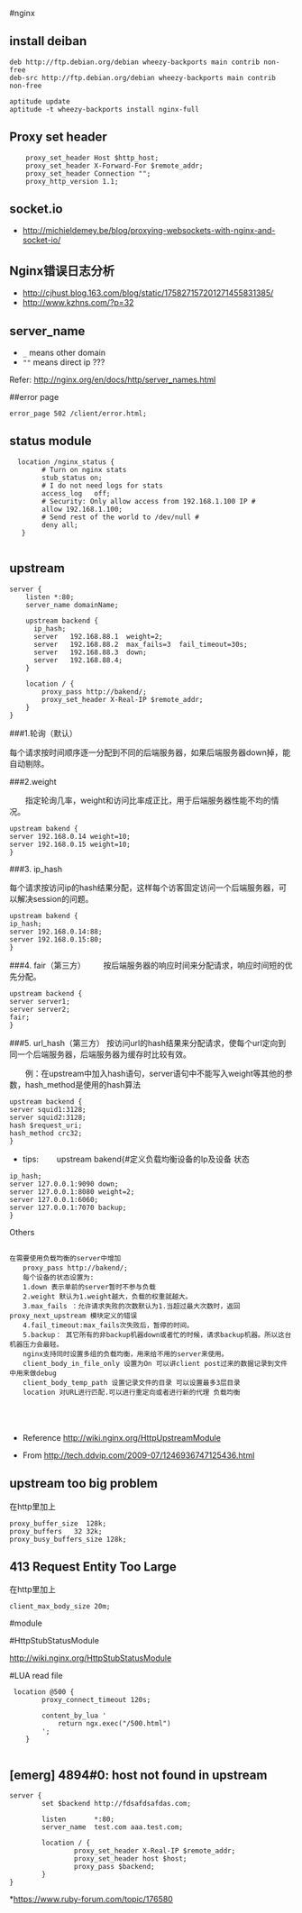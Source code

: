 #nginx 


## install deiban

```
deb http://ftp.debian.org/debian wheezy-backports main contrib non-free
deb-src http://ftp.debian.org/debian wheezy-backports main contrib non-free

aptitude update
aptitude -t wheezy-backports install nginx-full
```

## Proxy set header

```
	proxy_set_header Host $http_host;
	proxy_set_header X-Forward-For $remote_addr;
	proxy_set_header Connection "";
	proxy_http_version 1.1;
```

## socket.io

* <http://michieldemey.be/blog/proxying-websockets-with-nginx-and-socket-io/>

## Nginx错误日志分析

* <http://cjhust.blog.163.com/blog/static/175827157201271455831385/>
* <http://www.kzhns.com/?p=32>

## server_name


* `_` means other domain
* `""` means direct ip ???


Refer: <http://nginx.org/en/docs/http/server_names.html>


##error page



```
error_page 502 /client/error.html;
```

## status module

```
  location /nginx_status {
        # Turn on nginx stats
        stub_status on;
        # I do not need logs for stats
        access_log   off;
        # Security: Only allow access from 192.168.1.100 IP #
        allow 192.168.1.100;
        # Send rest of the world to /dev/null #
        deny all;
   }
 

```

## upstream  

```
server {
	listen *:80;
	server_name domainName;

	upstream backend {
      ip_hash;
      server   192.168.88.1  weight=2;
      server   192.168.88.2  max_fails=3  fail_timeout=30s;
      server   192.168.88.3  down;
      server   192.168.88.4;
    }

    location / {
        proxy_pass http://bakend/;
        proxy_set_header X-Real-IP $remote_addr;
    }
}

```
###1.轮询（默认）

每个请求按时间顺序逐一分配到不同的后端服务器，如果后端服务器down掉，能自动剔除。

###2.weight

　　指定轮询几率，weight和访问比率成正比，用于后端服务器性能不均的情况。

```
upstream bakend { 
server 192.168.0.14 weight=10; 
server 192.168.0.15 weight=10; 
}
```

###3. ip_hash

每个请求按访问ip的hash结果分配，这样每个访客固定访问一个后端服务器，可以解决session的问题。


```
upstream bakend { 
ip_hash; 
server 192.168.0.14:88; 
server 192.168.0.15:80; 
}

```

###4. fair（第三方）
　　按后端服务器的响应时间来分配请求，响应时间短的优先分配。

```
upstream backend { 
server server1; 
server server2; 
fair; 
}
```

###5. url_hash（第三方）
按访问url的hash结果来分配请求，使每个url定向到同一个后端服务器，后端服务器为缓存时比较有效。

　　例：在upstream中加入hash语句，server语句中不能写入weight等其他的参数，hash_method是使用的hash算法
　　

```
upstream backend { 
server squid1:3128; 
server squid2:3128; 
hash $request_uri; 
hash_method crc32; 
}

```

* tips:
　　upstream bakend{#定义负载均衡设备的Ip及设备 状态　　

```
ip_hash; 
server 127.0.0.1:9090 down; 
server 127.0.0.1:8080 weight=2; 
server 127.0.0.1:6060; 
server 127.0.0.1:7070 backup; 
}
```


Others


```

在需要使用负载均衡的server中增加
　　proxy_pass http://bakend/;
　　每个设备的状态设置为:
　　1.down 表示单前的server暂时不参与负载
　　2.weight 默认为1.weight越大，负载的权重就越大。
　　3.max_fails ：允许请求失败的次数默认为1.当超过最大次数时，返回proxy_next_upstream 模块定义的错误
　　4.fail_timeout:max_fails次失败后，暂停的时间。
　　5.backup： 其它所有的非backup机器down或者忙的时候，请求backup机器。所以这台机器压力会最轻。
　　nginx支持同时设置多组的负载均衡，用来给不用的server来使用。
　　client_body_in_file_only 设置为On 可以讲client post过来的数据记录到文件中用来做debug
　　client_body_temp_path 设置记录文件的目录 可以设置最多3层目录
　　location 对URL进行匹配.可以进行重定向或者进行新的代理 负载均衡　
　　
```


　　
　　　　　　　　　　
* Reference <http://wiki.nginx.org/HttpUpstreamModule>


* From <http://tech.ddvip.com/2009-07/1246936747125436.html>


## upstream too big problem

在http里加上

```
proxy_buffer_size  128k;
proxy_buffers   32 32k;
proxy_busy_buffers_size 128k;

```


## 413 Request Entity Too Large

在http里加上


```
client_max_body_size 20m;

```

#module



#HttpStubStatusModule

<http://wiki.nginx.org/HttpStubStatusModule>



#LUA read file

```
 location @500 {                     
        proxy_connect_timeout 120s;     
                                        
        content_by_lua '                
            return ngx.exec("/500.html")
        ';                              
    }  
    
```


## [emerg] 4894#0: host not found in upstream


```
server {
        set $backend http://fdsafdsafdas.com;

        listen       *:80;
        server_name  test.com aaa.test.com;

        location / {
                proxy_set_header X-Real-IP $remote_addr;
                proxy_set_header host $host;
                proxy_pass $backend;
        }
}
```
*<https://www.ruby-forum.com/topic/176580>